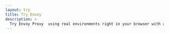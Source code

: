 ```yaml
---
layout: try
title: Try Envoy
description: >
  Try Envoy Proxy  using real environments right in your browser with a series of interactive labs. The interactive labs help you get started and learn how to run Envoy in production.
---
```


<div id="katacoda-dashboard"
        data-katacoda-id="envoyproxy/homepage/dashboard"
        data-katacoda-startscenariobuttontext="Start Scenario"
        data-katacoda-color="#b12d77"
        data-katacoda-secondary="#1f0d42"
        data-katacoda-background="#fff"
        data-katacoda-hideprogress="true"
        data-katacoda-font="Open Sans"
        data-katacoda-fontheader="Open Sans" style="height:800px;">
      </div>
<script src="https://katacoda.com/embed.js"></script>
